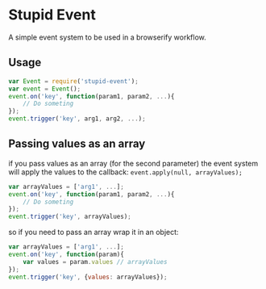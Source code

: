 # Stupid Event
A simple event system to be used in a browserify workflow.

## Usage

```js
var Event = require('stupid-event');
var event = Event();
event.on('key', function(param1, param2, ...){
	// Do someting
});
event.trigger('key', arg1, arg2, ...);
```

## Passing values as an array

if you pass values as an array (for the second parameter) the event system will apply the values to the callback: ``` event.apply(null, arrayValues); ```

```js
var arrayValues = ['arg1', ...];
event.on('key', function(param1, param2, ...){
	// Do someting
});
event.trigger('key', arrayValues);
```

so if you need to pass an array wrap it in an object:

```js
var arrayValues = ['arg1', ...];
event.on('key', function(param){
	var values = param.values // arrayValues
});
event.trigger('key', {values: arrayValues});
```